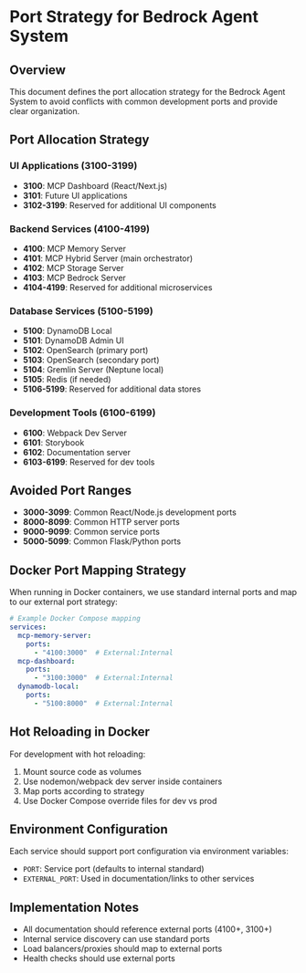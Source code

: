 # Port Strategy for Bedrock Agent System

## Overview

This document defines the port allocation strategy for the Bedrock Agent System to avoid conflicts with common development ports and provide clear organization.

## Port Allocation Strategy

### UI Applications (3100-3199)

- **3100**: MCP Dashboard (React/Next.js)
- **3101**: Future UI applications
- **3102-3199**: Reserved for additional UI components

### Backend Services (4100-4199)

- **4100**: MCP Memory Server
- **4101**: MCP Hybrid Server (main orchestrator)
- **4102**: MCP Storage Server
- **4103**: MCP Bedrock Server
- **4104-4199**: Reserved for additional microservices

### Database Services (5100-5199)

- **5100**: DynamoDB Local
- **5101**: DynamoDB Admin UI
- **5102**: OpenSearch (primary port)
- **5103**: OpenSearch (secondary port)
- **5104**: Gremlin Server (Neptune local)
- **5105**: Redis (if needed)
- **5106-5199**: Reserved for additional data stores

### Development Tools (6100-6199)

- **6100**: Webpack Dev Server
- **6101**: Storybook
- **6102**: Documentation server
- **6103-6199**: Reserved for dev tools

## Avoided Port Ranges

- **3000-3099**: Common React/Node.js development ports
- **8000-8099**: Common HTTP server ports
- **9000-9099**: Common service ports
- **5000-5099**: Common Flask/Python ports

## Docker Port Mapping Strategy

When running in Docker containers, we use standard internal ports and map to our external port strategy:

```yaml
# Example Docker Compose mapping
services:
  mcp-memory-server:
    ports:
      - "4100:3000"  # External:Internal
  mcp-dashboard:
    ports:
      - "3100:3000"  # External:Internal
  dynamodb-local:
    ports:
      - "5100:8000"  # External:Internal
```

## Hot Reloading in Docker

For development with hot reloading:

1. Mount source code as volumes
2. Use nodemon/webpack dev server inside containers
3. Map ports according to strategy
4. Use Docker Compose override files for dev vs prod

## Environment Configuration

Each service should support port configuration via environment variables:

- `PORT`: Service port (defaults to internal standard)
- `EXTERNAL_PORT`: Used in documentation/links to other services

## Implementation Notes

- All documentation should reference external ports (4100+, 3100+)
- Internal service discovery can use standard ports
- Load balancers/proxies should map to external ports
- Health checks should use external ports
